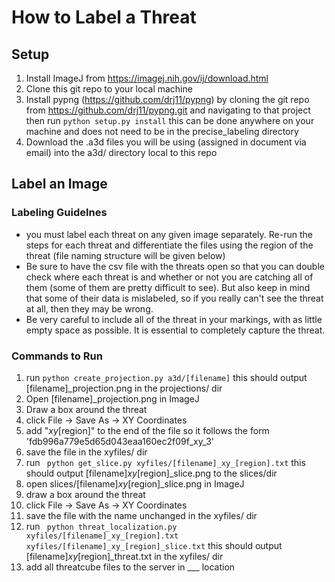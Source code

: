 # How to Label a Threat

## Setup
1. Install ImageJ from https://imagej.nih.gov/ij/download.html 
2. Clone this git repo to your local machine
3. Install pypng (https://github.com/drj11/pypng) by cloning the git repo from https://github.com/drj11/pypng.git and navigating to that project then run ```python setup.py install``` this can be done anywhere on your machine and does not need to be in the precise_labeling directory
4. Download the .a3d files you will be using (assigned in document via email) into the a3d/ directory local to this repo

## Label an Image
### Labeling Guidelnes
* you must label each threat on any given image separately. Re-run the steps for each threat and differentiate the files using the region of the threat (file naming structure will be given below)
* Be sure to have the csv file with the threats open so that you can double check where each threat is and whether or not you are catching all of them (some of them are pretty difficult to see).  But also keep in mind that some of their data is mislabeled, so if you really can't see the threat at all, then they may be wrong.
* Be very careful to include all of the threat in your markings, with as little empty space as possible. It is essential to completely capture the threat. 

### Commands to Run
1. run ``` python create_projection.py a3d/[filename] ``` this should output [filename]_projection.png in the projections/ dir
2. Open [filename]_projection.png in ImageJ
3. Draw a box around the threat
4. click File -> Save As -> XY Coordinates
5. add "_xy_[region]" to the end of the file so it follows the form 'fdb996a779e5d65d043eaa160ec2f09f_xy_3'
6. save the file in the xyfiles/ dir
7. run ``` python get_slice.py xyfiles/[filename]_xy_[region].txt``` this should output [filename]_xy_[region]_slice.png to the slices/dir
8. open slices/[filename]_xy_[region]_slice.png in ImageJ
9. draw a box around the threat
10. click File -> Save As -> XY Coordinates
11. save the file with the name unchanged in the xyfiles/ dir
12. run ``` python threat_localization.py xyfiles/[filename]_xy_[region].txt xyfiles/[filename]_xy_[region]_slice.txt``` this should output [filename]_xy_[region]_threat.txt in the xyfiles/ dir
13. add all threatcube files to the server in ___ location
